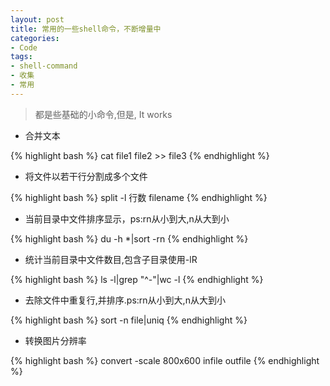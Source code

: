 ```yaml
---
layout: post
title: 常用的一些shell命令，不断增量中
categories:
- Code
tags:
- shell-command
- 收集
- 常用
---
```

>都是些基础的小命令,但是, It works 

- 合并文本

{% highlight bash %}
cat file1 file2 >> file3
{% endhighlight %}

- 将文件以若干行分割成多个文件

{% highlight bash %}
split -l 行数 filename
{% endhighlight %}

- 当前目录中文件排序显示，ps:rn从小到大,n从大到小

{% highlight bash %}
du -h *|sort -rn 
{% endhighlight %}

- 统计当前目录中文件数目,包含子目录使用-lR

{% highlight bash %}
ls -l|grep "^-"|wc -l 
{% endhighlight %}

- 去除文件中重复行,并排序.ps:rn从小到大,n从大到小

{% highlight bash %}
sort -n file|uniq
{% endhighlight %}

- 转换图片分辨率

{% highlight bash %}
convert -scale 800x600 infile outfile 
{% endhighlight %}

